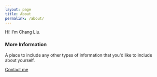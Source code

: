```yaml
---
layout: page
title: About
permalink: /about/
---
```


Hi! I'm Chang Liu. 

### More Information

A place to include any other types of information that you'd like to include about yourself.

[Contact me](https://www.linkedin.com/in/hellochang/)
